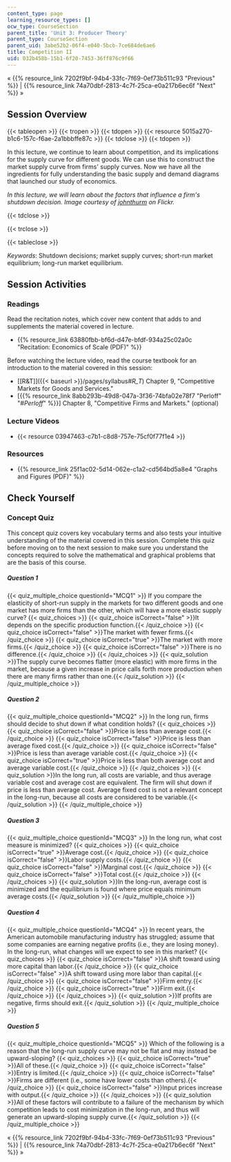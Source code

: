 ```yaml
---
content_type: page
learning_resource_types: []
ocw_type: CourseSection
parent_title: 'Unit 3: Producer Theory'
parent_type: CourseSection
parent_uid: 3abe52b2-06f4-e040-5bcb-7ce684de6ae6
title: Competition II
uid: 032b458b-15b1-6f20-7453-36ff876c9f66
---
```


« {{% resource_link 7202f9bf-94b4-33fc-7f69-0ef73b511c93 "Previous" %}} | {{% resource_link 74a70dbf-2813-4c7f-25ca-e0a217b6ec6f "Next" %}} »

Session Overview
----------------

{{< tableopen >}}
{{< tropen >}}
{{< tdopen >}}
{{< resource 5015a270-b1c6-157c-f6ae-2a1bbbffe87c >}}
{{< tdclose >}}
{{< tdopen >}}


In this lecture, we continue to learn about competition, and its implications for the supply curve for different goods. We can use this to construct the market supply curve from firms' supply curves. Now we have all the ingredients for fully understanding the basic supply and demand diagrams that launched our study of economics.

_In this lecture, we will learn about the factors that influence a firm's shutdown decision. Image courtesy of [johnthurm](http://www.flickr.com/photos/thurm/2111952075/in/photostream/) on Flickr._


{{< tdclose >}}

{{< trclose >}}

{{< tableclose >}}

_Keywords_: Shutdown decisions; market supply curves; short-run market equilibrium; long-run market equilibrium.

Session Activities
------------------

### Readings

Read the recitation notes, which cover new content that adds to and supplements the material covered in lecture.

*   {{% resource_link 63880fbb-bf6d-d47e-bfdf-934a25c02a0c "Recitation: Economics of Scale (PDF)" %}}

Before watching the lecture video, read the course textbook for an introduction to the material covered in this session:

*   [\[R&T\]]({{< baseurl >}}/pages/syllabus#_R_T_) Chapter 9, "Competitive Markets for Goods and Services."
*   \[{{% resource_link 8abb293b-49d8-047a-3f36-74bfa02e78f7 "Perloff" "#_Perloff_" %}}\] Chapter 8, "Competitive Firms and Markets." (optional)

### Lecture Videos

*   {{< resource 03947463-c7b1-c8d8-757e-75cf0f77f1e4 >}}

### Resources

*   {{% resource_link 25f1ac02-5d14-062e-c1a2-cd564bd5a8e4 "Graphs and Figures (PDF)" %}}

Check Yourself
--------------

### Concept Quiz

This concept quiz covers key vocabulary terms and also tests your intuitive understanding of the material covered in this session. Complete this quiz before moving on to the next session to make sure you understand the concepts required to solve the mathematical and graphical problems that are the basis of this course.

##### Question 1
 {{< quiz_multiple_choice questionId="MCQ1" >}} If you compare the elasticity of short-run supply in the markets for two different goods and one market has more firms than the other, which will have a more elastic supply curve? {{< quiz_choices >}} {{< quiz_choice isCorrect="false" >}}It depends on the specific production function.{{< /quiz_choice >}} {{< quiz_choice isCorrect="false" >}}The market with fewer firms.{{< /quiz_choice >}} {{< quiz_choice isCorrect="true" >}}The market with more firms.{{< /quiz_choice >}} {{< quiz_choice isCorrect="false" >}}There is no difference.{{< /quiz_choice >}} {{< /quiz_choices >}} {{< quiz_solution >}}The supply curve becomes flatter (more elastic) with more firms in the market, because a given increase in price calls forth more production when there are many firms rather than one.{{< /quiz_solution >}} {{< /quiz_multiple_choice >}}
##### Question 2
 {{< quiz_multiple_choice questionId="MCQ2" >}} In the long run, firms should decide to shut down if what condition holds? {{< quiz_choices >}} {{< quiz_choice isCorrect="false" >}}Price is less than average cost.{{< /quiz_choice >}} {{< quiz_choice isCorrect="false" >}}Price is less than average fixed cost.{{< /quiz_choice >}} {{< quiz_choice isCorrect="false" >}}Price is less than average variable cost.{{< /quiz_choice >}} {{< quiz_choice isCorrect="true" >}}Price is less than both average cost and average variable cost.{{< /quiz_choice >}} {{< /quiz_choices >}} {{< quiz_solution >}}In the long run, all costs are variable, and thus average variable cost and average cost are equivalent. The firm will shut down if price is less than average cost. Average fixed cost is not a relevant concept in the long-run, because all costs are considered to be variable.{{< /quiz_solution >}} {{< /quiz_multiple_choice >}}
##### Question 3
 {{< quiz_multiple_choice questionId="MCQ3" >}} In the long run, what cost measure is minimized? {{< quiz_choices >}} {{< quiz_choice isCorrect="true" >}}Average cost.{{< /quiz_choice >}} {{< quiz_choice isCorrect="false" >}}Labor supply costs.{{< /quiz_choice >}} {{< quiz_choice isCorrect="false" >}}Marginal cost.{{< /quiz_choice >}} {{< quiz_choice isCorrect="false" >}}Total cost.{{< /quiz_choice >}} {{< /quiz_choices >}} {{< quiz_solution >}}In the long-run, average cost is minimized and the equilibrium is found where price equals minimum average costs.{{< /quiz_solution >}} {{< /quiz_multiple_choice >}}
##### Question 4
 {{< quiz_multiple_choice questionId="MCQ4" >}} In recent years, the American automobile manufacturing industry has struggled; assume that some companies are earning negative profits (i.e., they are losing money). In the long-run, what changes will we expect to see in this market? {{< quiz_choices >}} {{< quiz_choice isCorrect="false" >}}A shift toward using more capital than labor.{{< /quiz_choice >}} {{< quiz_choice isCorrect="false" >}}A shift toward using more labor than capital.{{< /quiz_choice >}} {{< quiz_choice isCorrect="false" >}}Firm entry.{{< /quiz_choice >}} {{< quiz_choice isCorrect="true" >}}Firm exit.{{< /quiz_choice >}} {{< /quiz_choices >}} {{< quiz_solution >}}If profits are negative, firms should exit.{{< /quiz_solution >}} {{< /quiz_multiple_choice >}}
##### Question 5
 {{< quiz_multiple_choice questionId="MCQ5" >}} Which of the following is a reason that the long-run supply curve may not be flat and may instead be upward-sloping? {{< quiz_choices >}} {{< quiz_choice isCorrect="true" >}}All of these.{{< /quiz_choice >}} {{< quiz_choice isCorrect="false" >}}Entry is limited.{{< /quiz_choice >}} {{< quiz_choice isCorrect="false" >}}Firms are different (i.e., some have lower costs than others).{{< /quiz_choice >}} {{< quiz_choice isCorrect="false" >}}Input prices increase with output.{{< /quiz_choice >}} {{< /quiz_choices >}} {{< quiz_solution >}}All of these factors will contribute to a failure of the mechanism by which competition leads to cost minimization in the long-run, and thus will generate an upward-sloping supply curve.{{< /quiz_solution >}} {{< /quiz_multiple_choice >}}

« {{% resource_link 7202f9bf-94b4-33fc-7f69-0ef73b511c93 "Previous" %}} | {{% resource_link 74a70dbf-2813-4c7f-25ca-e0a217b6ec6f "Next" %}} »